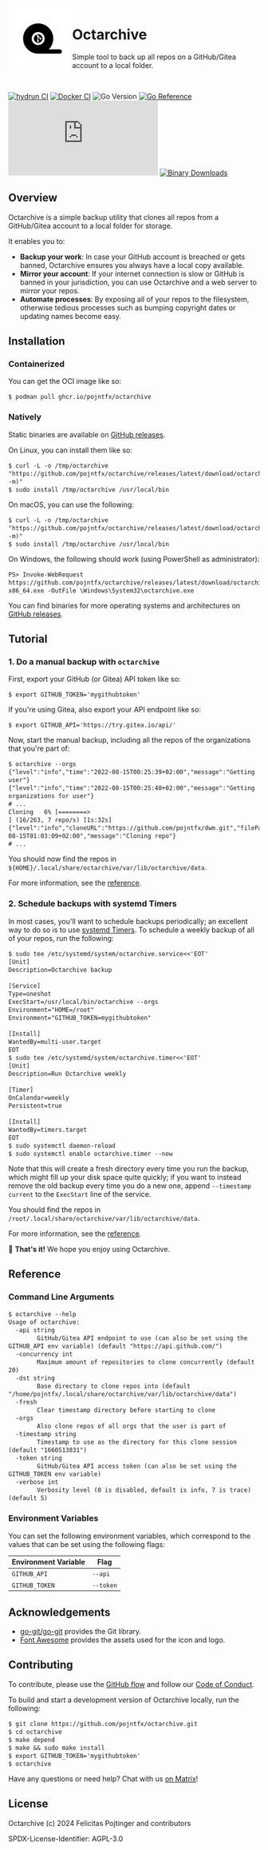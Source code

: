 <img alt="Project icon" style="vertical-align: middle;" src="./docs/icon.svg" width="128" height="128" align="left">

# Octarchive

Simple tool to back up all repos on a GitHub/Gitea account to a local folder.

<br/>

[![hydrun CI](https://github.com/pojntfx/octarchive/actions/workflows/hydrun.yaml/badge.svg)](https://github.com/pojntfx/octarchive/actions/workflows/hydrun.yaml)
[![Docker CI](https://github.com/pojntfx/octarchive/actions/workflows/docker.yaml/badge.svg)](https://github.com/pojntfx/octarchive/actions/workflows/docker.yaml)
![Go Version](https://img.shields.io/badge/go%20version-%3E=1.18-61CFDD.svg)
[![Go Reference](https://pkg.go.dev/badge/github.com/pojntfx/octarchive.svg)](https://pkg.go.dev/github.com/pojntfx/octarchive)
[![Matrix](https://img.shields.io/matrix/octarchive:matrix.org)](https://matrix.to/#/#octarchive:matrix.org?via=matrix.org)
[![Binary Downloads](https://img.shields.io/github/downloads/pojntfx/octarchive/total?label=binary%20downloads)](https://github.com/pojntfx/octarchive/releases)

## Overview

Octarchive is a simple backup utility that clones all repos from a GitHub/Gitea account to a local folder for storage.

It enables you to:

- **Backup your work**: In case your GitHub account is breached or gets banned, Octarchive ensures you always have a local copy available.
- **Mirror your account**: If your internet connection is slow or GitHub is banned in your jurisdiction, you can use Octarchive and a web server to mirror your repos.
- **Automate processes**: By exposing all of your repos to the filesystem, otherwise tedious processes such as bumping copyright dates or updating names become easy.

## Installation

### Containerized

You can get the OCI image like so:

```shell
$ podman pull ghcr.io/pojntfx/octarchive
```

### Natively

Static binaries are available on [GitHub releases](https://github.com/pojntfx/octarchive/releases).

On Linux, you can install them like so:

```shell
$ curl -L -o /tmp/octarchive "https://github.com/pojntfx/octarchive/releases/latest/download/octarchive.linux-$(uname -m)"
$ sudo install /tmp/octarchive /usr/local/bin
```

On macOS, you can use the following:

```shell
$ curl -L -o /tmp/octarchive "https://github.com/pojntfx/octarchive/releases/latest/download/octarchive.darwin-$(uname -m)"
$ sudo install /tmp/octarchive /usr/local/bin
```

On Windows, the following should work (using PowerShell as administrator):

```shell
PS> Invoke-WebRequest https://github.com/pojntfx/octarchive/releases/latest/download/octarchive.windows-x86_64.exe -OutFile \Windows\System32\octarchive.exe
```

You can find binaries for more operating systems and architectures on [GitHub releases](https://github.com/pojntfx/octarchive/releases).

## Tutorial

### 1. Do a manual backup with `octarchive`

First, export your GitHub (or Gitea) API token like so:

```shell
$ export GITHUB_TOKEN='mygithubtoken'
```

If you're using Gitea, also export your API endpoint like so:

```shell
$ export GITHUB_API='https://try.gitea.io/api/'
```

Now, start the manual backup, including all the repos of the organizations that you're part of:

```shell
$ octarchive --orgs
{"level":"info","time":"2022-08-15T00:25:39+02:00","message":"Getting user"}
{"level":"info","time":"2022-08-15T00:25:40+02:00","message":"Getting organizations for user"}
# ...
Cloning   6% [========>                                                                                                                                                           ] (16/263, 7 repo/s) [1s:32s]{"level":"info","cloneURL":"https://github.com/pojntfx/dwm.git","filePath":"/home/pojntfx/.local/share/octarchive/var/lib/octarchive/data/1660518181/pojntfx/dwm","time":"2022-08-15T01:03:09+02:00","message":"Cloning repo"}
# ...
```

You should now find the repos in `${HOME}/.local/share/octarchive/var/lib/octarchive/data`.

For more information, see the [reference](#reference).

### 2. Schedule backups with systemd Timers

In most cases, you'll want to schedule backups periodically; an excellent way to do so is to use [systemd Timers](https://wiki.archlinux.org/title/Systemd/Timers). To schedule a weekly backup of all of your repos, run the following:

```shell
$ sudo tee /etc/systemd/system/octarchive.service<<'EOT'
[Unit]
Description=Octarchive backup

[Service]
Type=oneshot
ExecStart=/usr/local/bin/octarchive --orgs
Environment="HOME=/root"
Environment="GITHUB_TOKEN=mygithubtoken"

[Install]
WantedBy=multi-user.target
EOT
$ sudo tee /etc/systemd/system/octarchive.timer<<'EOT'
[Unit]
Description=Run Octarchive weekly

[Timer]
OnCalendar=weekly
Persistent=true

[Install]
WantedBy=timers.target
EOT
$ sudo systemctl daemon-reload
$ sudo systemctl enable octarchive.timer --now
```

Note that this will create a fresh directory every time you run the backup, which might fill up your disk space quite quickly; if you want to instead remove the old backup every time you do a new one, append `--timestamp current` to the `ExecStart` line of the service.

You should find the repos in `/root/.local/share/octarchive/var/lib/octarchive/data`.

For more information, see the [reference](#reference).

🚀 **That's it!** We hope you enjoy using Octarchive.

## Reference

### Command Line Arguments

```shell
$ octarchive --help
Usage of octarchive:
  -api string
        GitHub/Gitea API endpoint to use (can also be set using the GITHUB_API env variable) (default "https://api.github.com/")
  -concurrency int
        Maximum amount of repositories to clone concurrently (default 20)
  -dst string
        Base directory to clone repos into (default "/home/pojntfx/.local/share/octarchive/var/lib/octarchive/data")
  -fresh
        Clear timestamp directory before starting to clone
  -orgs
        Also clone repos of all orgs that the user is part of
  -timestamp string
        Timestamp to use as the directory for this clone session (default "1660513831")
  -token string
        GitHub/Gitea API access token (can also be set using the GITHUB_TOKEN env variable)
  -verbose int
        Verbosity level (0 is disabled, default is info, 7 is trace) (default 5)
```

### Environment Variables

You can set the following environment variables, which correspond to the values that can be set using the following flags:

| Environment Variable | Flag      |
| -------------------- | --------- |
| `GITHUB_API`         | `--api`   |
| `GITHUB_TOKEN`       | `--token` |

## Acknowledgements

- [go-git/go-git](https://github.com/go-git/go-git) provides the Git library.
- [Font Awesome](https://fontawesome.com/) provides the assets used for the icon and logo.

## Contributing

To contribute, please use the [GitHub flow](https://guides.github.com/introduction/flow/) and follow our [Code of Conduct](./CODE_OF_CONDUCT.md).

To build and start a development version of Octarchive locally, run the following:

```shell
$ git clone https://github.com/pojntfx/octarchive.git
$ cd octarchive
$ make depend
$ make && sudo make install
$ export GITHUB_TOKEN='mygithubtoken'
$ octarchive
```

Have any questions or need help? Chat with us [on Matrix](https://matrix.to/#/#octarchive:matrix.org?via=matrix.org)!

## License

Octarchive (c) 2024 Felicitas Pojtinger and contributors

SPDX-License-Identifier: AGPL-3.0
